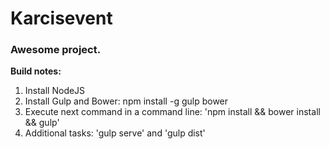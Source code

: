 Karcisevent
===========================

### Awesome project.


**Build notes:**

1. Install NodeJS
2. Install Gulp and Bower: npm install -g gulp bower
3. Execute next command in a command line: 'npm install && bower install && gulp'
4. Additional tasks: 'gulp serve' and 'gulp dist'
